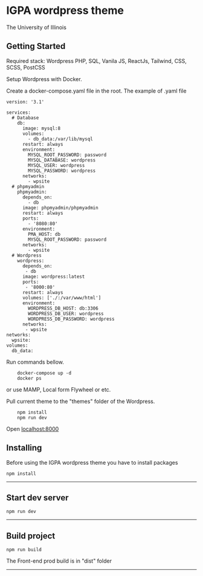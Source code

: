 # IGPA wordpress theme

The University of Illinois

## Getting Started

Required stack: Wordpress PHP, SQL, Vanila JS, ReactJs, Tailwind, CSS, SCSS, PostCSS

Setup Wordpress with Docker.

Create a docker-compose.yaml file in the root.
The example of .yaml file

```
version: '3.1'

services:
  # Database
    db:
      image: mysql:8
      volumes:
        - db_data:/var/lib/mysql
      restart: always
      environment:
        MYSQL_ROOT_PASSWORD: password
        MYSQL_DATABASE: wordpress
        MYSQL_USER: wordpress
        MYSQL_PASSWORD: wordpress
      networks:
        - wpsite
  # phpmyadmin
    phpmyadmin:
      depends_on:
        - db
      image: phpmyadmin/phpmyadmin
      restart: always
      ports:
        - '8080:80'
      environment:
        PMA_HOST: db
        MYSQL_ROOT_PASSWORD: password
      networks:
        - wpsite
  # Wordpress
    wordpress:
      depends_on:
       - db
      image: wordpress:latest
      ports:
       - '8000:80'
      restart: always
      volumes: ['./:/var/www/html']
      environment:
        WORDPRESS_DB_HOST: db:3306
        WORDPRESS_DB_USER: wordpress
        WORDPRESS_DB_PASSWORD: wordpress
      networks:
       - wpsite
networks:
  wpsite:
volumes:
  db_data:
```

Run commands bellow.

```
    docker-compose up -d
    docker ps
```

or use MAMP, Local form Flywheel or etc.

Pull current theme to the "themes" folder of the Wordpress.

```
    npm install
    npm run dev
```

Open [localhost:8000](http://localhost:8000/)

## Installing

Before using the IGPA wordpress theme you have to install packages

    npm install

---

## Start dev server

    npm run dev

---

## Build project

    npm run build

The Front-end prod build is in "dist" folder

---
